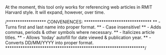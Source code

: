 At the moment, this tool only works for referencing web articles
in RMIT Harvard style. It will expand, however, over time.


/****************** CONVENIENCES: *******************************
** - Turns first and last name into proper format.
** - Case insensitive!
** - Adds commas, periods & other symbols where necessary.
** - Italicizes article titles.
** - Allows 'today' autofill for date viewed & publication year.
** - Converts DD/MM/YYYY into proper format.
****************************************************************/